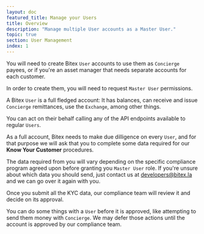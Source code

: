 ```yaml
---
layout: doc
featured_title: Manage your Users
title: Overview
description: "Manage multiple User accounts as a Master User."
topic: true
section: User Management
index: 1
---
```


You will need to create Bitex `User` accounts to use them as `Concierge` payees,
or if you're an asset manager that needs separate accounts for each customer.

In order to create them, you will need to request `Master User` permissions.

A Bitex `User` is a full fledged account: It has balances, can receive and issue `Concierge` remittances, use the `Exchange`, among other things.

You can act on their behalf calling any of the API endpoints available to regular `Users`.

As a full account, Bitex needs to make due dilligence on every `User`, and for
that purpose we will ask that you to complete some data required for our
__Know Your Customer__ procedures.

The data required from you will vary depending on the specific compliance
program agreed upon before granting you `Master User` role. If you're unsure about which data you should send, just contact us at
developers@bitex.la and we can go over it again with you.

Once you submit all the KYC data, our compliance team will review it and decide
on its approval. 

You can do some things with a `User` before it is approved,
like attempting to send them money with `Concierge`. We may defer those
actions until the account is approved by our compliance team.
